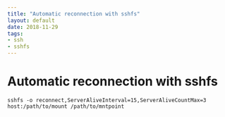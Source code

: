 ```yaml
---
title: "Automatic reconnection with sshfs"
layout: default
date: 2018-11-29
tags:
- ssh
- sshfs
---
```


# Automatic reconnection with sshfs

    sshfs -o reconnect,ServerAliveInterval=15,ServerAliveCountMax=3 host:/path/to/mount /path/to/mntpoint
